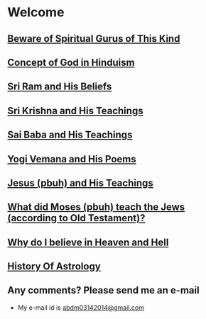 # Welcome

## [Beware of Spiritual Gurus of This Kind](beware_of_spiritual_gurus_of_this_kind.md)
## [Concept of God in Hinduism](concept_of_god_in_hinduism.md)
## [Sri Ram and His Beliefs](sri_ram.md)
## [Sri Krishna and His Teachings](sri_krishna_and_his_teachings.md)
## [Sai Baba and His Teachings](sai_baba.md)
## [Yogi Vemana and His Poems](yogi_vemana_and_his_teachings.md)
## [Jesus (pbuh) and His Teachings](jesus_pbuh_and_his_beliefs.md)
## [What did Moses (pbuh) teach the Jews (according to Old Testament)?](what_did_moses_pbuh_teach_the_jews_according_to_old_testament.md)
## [Why do I believe in Heaven and Hell](why_do_i_believe_in_heaven_and_hell.md)
## [History Of Astrology](history_of_astrology.md)

## Any comments? Please send me an e-mail
* My e-mail id is abdm03142014@gmail.com
